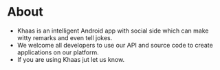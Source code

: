 About 
====

+ Khaas is an intelligent Android app with social side which can make witty remarks and even tell jokes.
+ We welcome all developers to use our API and source code to create applications on our platform.
+ If you are using Khaas jut let us know.

